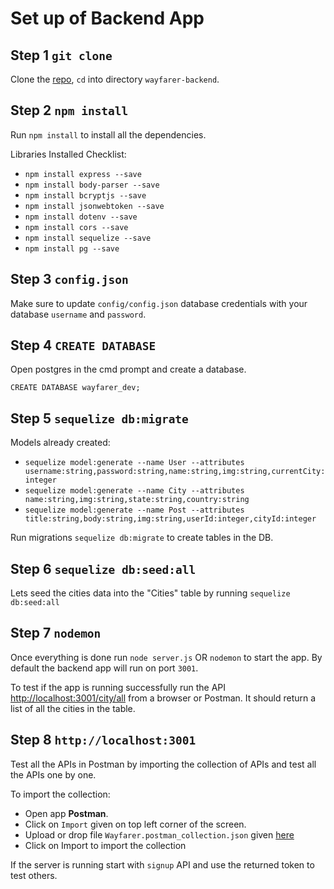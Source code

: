 # Set up of Backend App

## Step 1 `git clone`

Clone the [repo](https://git.generalassemb.ly/cfg-seir-1/Project-Wayfarer), `cd` into directory `wayfarer-backend`. 

## Step 2 `npm install`

Run `npm install` to install all the dependencies.

Libraries Installed Checklist:

- `npm install express --save`
- `npm install body-parser --save`
- `npm install bcryptjs --save`
- `npm install jsonwebtoken --save`
- `npm install dotenv --save`
- `npm install cors --save`
- `npm install sequelize --save`
- `npm install pg --save`

## Step 3 `config.json`

Make sure to update `config/config.json` database credentials with your database `username` and `password`.

## Step 4 `CREATE DATABASE`

Open postgres in the cmd prompt and create a database.

`CREATE DATABASE wayfarer_dev;`

## Step 5 `sequelize db:migrate`

Models already created:

- `sequelize model:generate --name User --attributes username:string,password:string,name:string,img:string,currentCity:integer`
- `sequelize model:generate --name City --attributes name:string,img:string,state:string,country:string`
- `sequelize model:generate --name Post --attributes title:string,body:string,img:string,userId:integer,cityId:integer`

Run migrations `sequelize db:migrate` to create tables in the DB.

## Step 6 `sequelize db:seed:all`

Lets seed the cities data into the "Cities" table by running `sequelize db:seed:all`

## Step 7 `nodemon`

Once everything is done run `node server.js` OR `nodemon` to start the app. By default the backend app will run on port `3001`.

To test if the app is running successfully run the API [http://localhost:3001/city/all](http://localhost:3001/city/all) from a browser or Postman. It should return a list of all the cities in the table.

## Step 8 `http://localhost:3001`

Test all the APIs in Postman by importing the collection of APIs and test all the APIs one by one.

To import the collection:

- Open app **Postman**.
- Click on `Import` given on top left corner of the screen.
- Upload or drop file `Wayfarer.postman_collection.json` given [here](./)
- Click on Import to import the collection

If the server is running start with `signup` API and use the returned token to test others.



